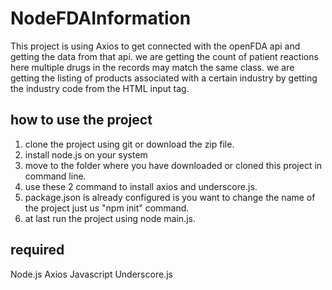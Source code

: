 # NodeFDAInformation
This project is using Axios to get connected with the openFDA api and getting the data from that api.
we are getting the count of patient reactions here multiple drugs in the records may match the same class.
we are getting the listing of products associated with a certain industry by getting the industry code from the HTML input tag.
## how to use the project 

1. clone the project using git or download the zip file.
2. install node.js on your system 
3. move to the folder where you have downloaded or cloned this project in command line.
4. use these 2 command to install axios and underscore.js.
5. package.json is already configured is you want to change the name of the project just us "npm init" command.
6. at last run the project using node main.js. 

## required

Node.js
Axios
Javascript
Underscore.js

